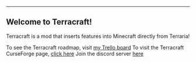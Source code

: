 -------------------------------
Welcome to Terracraft!
-------------------------------

Terracraft is a mod that inserts features into Minecraft directly from Terraria!

To see the Terracraft roadmap, visit [my Trello board](https://trello.com/b/HQ1gOyXJ/terracraft)
To visit the Terracraft CurseForge page, [click here](https://www.curseforge.com/minecraft/mc-mods/terracraftrewrite)
Join the discord server [here](https://discord.gg/Yb6z22c)
